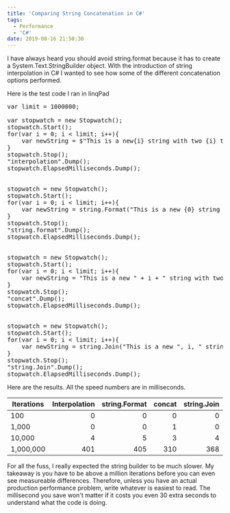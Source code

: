 ```yaml
---
title: 'Comparing String Concatenation in C#'
tags:
  - Performance
  - 'C#'
date: 2019-08-16 21:50:30
---
```


I have always heard you should avoid string.format because it has to create a System.Text.StringBuilder object.  With the introduction of
string interpolation in C# I wanted to see how some of the different concatenation options performed.  

Here is the test code I ran in linqPad

<pre class="prettyprint">
var limit = 1000000;

var stopwatch = new Stopwatch();
stopwatch.Start();
for(var i = 0; i < limit; i++){
	var newString = $"This is a new{i} string with two {i} things inserted";
}
stopwatch.Stop();
"interpolation".Dump();
stopwatch.ElapsedMilliseconds.Dump();


stopwatch = new Stopwatch();
stopwatch.Start();
for(var i = 0; i < limit; i++){
	var newString = string.Format("This is a new {0} string with two {1} things inserted", i, i);
}
stopwatch.Stop();
"string.format".Dump();
stopwatch.ElapsedMilliseconds.Dump();


stopwatch = new Stopwatch();
stopwatch.Start();
for(var i = 0; i < limit; i++){
	var newString = "This is a new " + i + " string with two " + i + " things inserted";
}
stopwatch.Stop();
"concat".Dump();
stopwatch.ElapsedMilliseconds.Dump();


stopwatch = new Stopwatch();
stopwatch.Start();
for(var i = 0; i < limit; i++){
	var newString = string.Join("This is a new ", i, " string with two ", i, " things inserted");
}
stopwatch.Stop();
"string.Join".Dump();
stopwatch.ElapsedMilliseconds.Dump();
</pre>

Here are the results.  All the speed numbers are in milliseconds.

| Iterations   | Interpolation    | string.Format  |  concat  |  string.Join  |
| ---------- |-----------:| -----:|-----:|-----:|
|100| 0 | 0 | 0 | 0 |
|1,000| 0 | 0 | 1 | 0 |
|10,000| 4 | 5 | 3 | 4 |
|1,000,000| 401 | 405 | 310 | 368 |

For all the fuss, I really expected the string builder to be much slower.  My takeaway is you have to be above a million iterations before you can even see measureable differences.  Therefore, unless you have an actual production performance problem, write whatever is easiest to read.  The millisecond you save won't matter if it costs you even 30 extra seconds to understand what the code is doing. 

